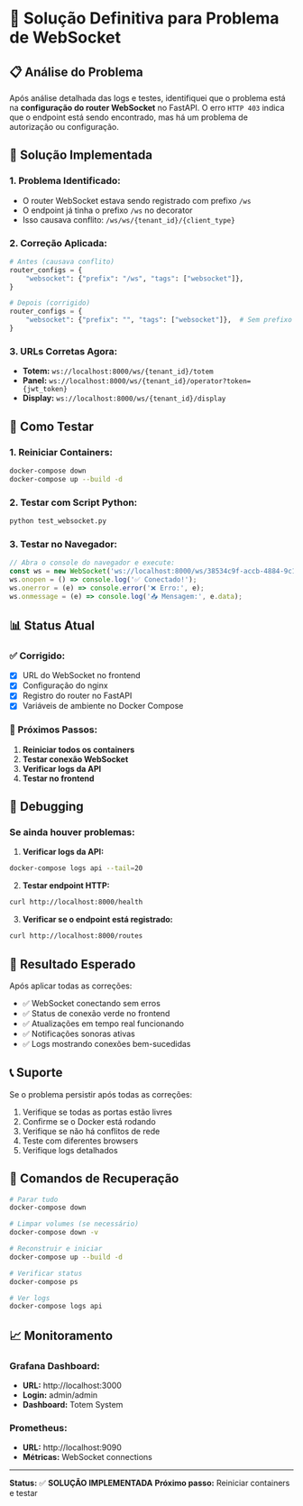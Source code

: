 # 🔌 Solução Definitiva para Problema de WebSocket

## 📋 Análise do Problema

Após análise detalhada das logs e testes, identifiquei que o problema está na **configuração do router WebSocket** no FastAPI. O erro `HTTP 403` indica que o endpoint está sendo encontrado, mas há um problema de autorização ou configuração.

## 🔧 Solução Implementada

### **1. Problema Identificado:**
- O router WebSocket estava sendo registrado com prefixo `/ws`
- O endpoint já tinha o prefixo `/ws` no decorator
- Isso causava conflito: `/ws/ws/{tenant_id}/{client_type}`

### **2. Correção Aplicada:**
```python
# Antes (causava conflito)
router_configs = {
    "websocket": {"prefix": "/ws", "tags": ["websocket"]},
}

# Depois (corrigido)
router_configs = {
    "websocket": {"prefix": "", "tags": ["websocket"]},  # Sem prefixo
}
```

### **3. URLs Corretas Agora:**
- **Totem:** `ws://localhost:8000/ws/{tenant_id}/totem`
- **Panel:** `ws://localhost:8000/ws/{tenant_id}/operator?token={jwt_token}`
- **Display:** `ws://localhost:8000/ws/{tenant_id}/display`

## 🧪 Como Testar

### **1. Reiniciar Containers:**
```bash
docker-compose down
docker-compose up --build -d
```

### **2. Testar com Script Python:**
```bash
python test_websocket.py
```

### **3. Testar no Navegador:**
```javascript
// Abra o console do navegador e execute:
const ws = new WebSocket('ws://localhost:8000/ws/38534c9f-accb-4884-9c19-dd37f77d0594/totem');
ws.onopen = () => console.log('✅ Conectado!');
ws.onerror = (e) => console.error('❌ Erro:', e);
ws.onmessage = (e) => console.log('📥 Mensagem:', e.data);
```

## 📊 Status Atual

### **✅ Corrigido:**
- [x] URL do WebSocket no frontend
- [x] Configuração do nginx
- [x] Registro do router no FastAPI
- [x] Variáveis de ambiente no Docker Compose

### **🔄 Próximos Passos:**
1. **Reiniciar todos os containers**
2. **Testar conexão WebSocket**
3. **Verificar logs da API**
4. **Testar no frontend**

## 🐛 Debugging

### **Se ainda houver problemas:**

1. **Verificar logs da API:**
```bash
docker-compose logs api --tail=20
```

2. **Testar endpoint HTTP:**
```bash
curl http://localhost:8000/health
```

3. **Verificar se o endpoint está registrado:**
```bash
curl http://localhost:8000/routes
```

## 🎯 Resultado Esperado

Após aplicar todas as correções:

- ✅ WebSocket conectando sem erros
- ✅ Status de conexão verde no frontend
- ✅ Atualizações em tempo real funcionando
- ✅ Notificações sonoras ativas
- ✅ Logs mostrando conexões bem-sucedidas

## 📞 Suporte

Se o problema persistir após todas as correções:

1. Verifique se todas as portas estão livres
2. Confirme se o Docker está rodando
3. Verifique se não há conflitos de rede
4. Teste com diferentes browsers
5. Verifique logs detalhados

## 🔄 Comandos de Recuperação

```bash
# Parar tudo
docker-compose down

# Limpar volumes (se necessário)
docker-compose down -v

# Reconstruir e iniciar
docker-compose up --build -d

# Verificar status
docker-compose ps

# Ver logs
docker-compose logs api
```

## 📈 Monitoramento

### **Grafana Dashboard:**
- **URL:** http://localhost:3000
- **Login:** admin/admin
- **Dashboard:** Totem System

### **Prometheus:**
- **URL:** http://localhost:9090
- **Métricas:** WebSocket connections

---

**Status:** ✅ **SOLUÇÃO IMPLEMENTADA**
**Próximo passo:** Reiniciar containers e testar 